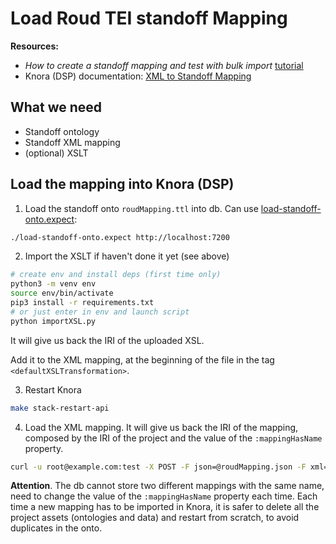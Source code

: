 # Load Roud TEI standoff Mapping

**Resources:**
- *How to create a standoff mapping and test with bulk import* [tutorial](https://github.com/LaDHUL/KnoraBulkStandoffImport)
- Knora (DSP) documentation: [XML to Standoff Mapping](https://docs.dasch.swiss/DSP-API/03-apis/api-v2/xml-to-standoff-mapping/?h=mapping)


## What we need
- Standoff ontology
- Standoff XML mapping
- (optional) XSLT


## Load the mapping into Knora (DSP)

1. Load the standoff onto `roudMapping.ttl` into db. Can use [load-standoff-onto.expect](load-standoff-onto.expect): 
```bash
./load-standoff-onto.expect http://localhost:7200
```

2. Import the XSLT if haven't done it yet (see above)
```bash
# create env and install deps (first time only)
python3 -m venv env
source env/bin/activate
pip3 install -r requirements.txt
# or just enter in env and launch script
python importXSL.py
```
It will give us back the IRI of the uploaded XSL.

Add it to the XML mapping, at the beginning of the file in the tag `<defaultXSLTransformation>`.


3. Restart Knora
```bash
make stack-restart-api
```

4. Load the XML mapping. It will give us back the IRI of the mapping, composed by the IRI of the project and the value of the `:mappingHasName` property.
```bash
curl -u root@example.com:test -X POST -F json=@roudMapping.json -F xml=@roudMapping.xml http://localhost:3333/v2/mapping
```

**Attention**. The db cannot store two different mappings with the same name, need to change the value of the `:mappingHasName` property each time. Each time a new mapping has to be imported in Knora, it is safer to delete all the project assets (ontologies and data) and restart from scratch, to avoid duplicates in the onto.

